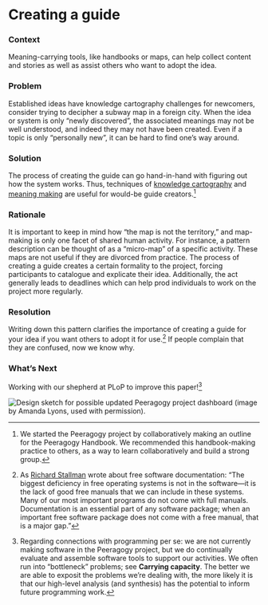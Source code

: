 ---
---
Creating a guide 
================

### Context 

Meaning-carrying tools, like handbooks or maps, can help collect content
and stories as well as assist others who want to adopt the idea.

### Problem 

Established ideas have knowledge cartography challenges for newcomers,
consider trying to decipher a subway map in a foreign city. When the
idea or system is only “newly discovered”, the associated meanings may
not be well understood, and indeed they may not have been created. Even
if a topic is only “personally new”, it can be hard to find one’s way
around.

### Solution 

The process of creating the guide can go hand-in-hand with figuring out
how the system works. Thus, techniques of [knowledge
cartography](http://knowledgecartography.org/) and [meaning
making](http://www.hitl.washington.edu/publications/r-97-47/two.html)
are useful for would-be guide creators.[^1]

### Rationale 

It is important to keep in mind how “the map is not the territory,” and
map-making is only one facet of shared human activity. For instance, a
pattern description can be thought of as a “micro-map” of a specific
activity. These maps are not useful if they are divorced from practice.
The process of creating a guide creates a certain formality to the
project, forcing participants to catalogue and explicate their idea.
Additionally, the act generally leads to deadlines which can help prod
individuals to work on the project more regularly.

### Resolution 

Writing down this pattern clarifies the importance of creating a guide
for your idea if you want others to adopt it for use.[^2] If people
complain that they are confused, now we know why.

### What’s Next 

Working with our shepherd at PLoP to improve this paper![^3]

![Design sketch for possible updated Peeragogy project dashboard (image
by Amanda Lyons, used with
permission).](figures/peeragogy_dashboard_draft1/peeragogy_dashboard_draft1.jpg)

[^1]: We started the Peeragogy project by collaboratively making an
    outline for the Peeragogy Handbook. We recommended this
    handbook-making practice to others, as a way to learn
    collaboratively and build a strong group.

[^2]: As [Richard
    Stallman](https://www.gnu.org/philosophy/free-doc.html) wrote about
    free software documentation: “The biggest deficiency in free
    operating systems is not in the software—it is the lack of good free
    manuals that we can include in these systems. Many of our most
    important programs do not come with full manuals. Documentation is
    an essential part of any software package; when an important free
    software package does not come with a free manual, that is a major
    gap.”

[^3]: Regarding connections with programming per se: we are not
    currently making software in the Peeragogy project, but we do
    continually evaluate and assemble software tools to support our
    activities. We often run into “bottleneck” problems; see
    <span>**Carrying capacity**</span>. The better we are able to
    exposit the problems we’re dealing with, the more likely it is that
    our high-level analysis (and synthesis) has the potential to inform
    future programming work.

